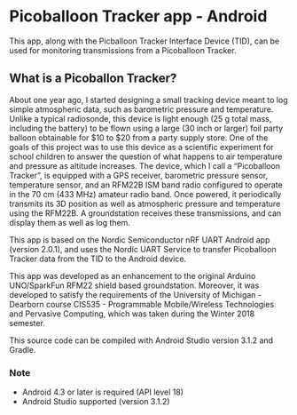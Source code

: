 # Picoballoon Tracker app - Android

This app, along with the Picballoon Tracker Interface Device (TID), can be used for monitoring transmissions from a Picoballoon Tracker.

## What is a Picoballon Tracker?

About one year ago, I started designing a small tracking device meant to log simple atmospheric data, such as barometric pressure and temperature. Unlike a typical radiosonde, this device is light enough (25 g total mass, including the battery) to be flown using a large (30 inch or larger) foil party balloon obtainable for $10 to $20 from a party supply store. One of the goals of this project was to use this device as a scientific experiment for school children to answer the question of what happens to air temperature and pressure as altitude increases. The device, which I call a “Picoballoon Tracker”, is equipped with a GPS receiver, barometric pressure sensor, temperature sensor, and an RFM22B ISM band radio configured to operate in the 70 cm (433 MHz) amateur radio band. Once powered, it periodically transmits its 3D position as well as atmospheric pressure and temperature using the RFM22B. A groundstation receives these transmissions, and can display them as well as log them.

This app is based on the Nordic Semiconductor nRF UART Android app (version 2.0.1), and uses the Nordic UART Service to transfer Picoballoon Tracker data from the TID to the Android device.

This app was developed as an enhancement to the original Arduino UNO/SparkFun RFM22 shield based groundstation.  Moreover, it was developed to satisfy the requirements of the University of Michigan - Dearborn course CIS535 - Programmable Mobile/Wireless Technologies and Pervasive Computing, which was taken during the Winter 2018 semester.

This source code can be compiled with Android Studio version 3.1.2 and Gradle.

### Note
- Android 4.3 or later is required (API level 18)
- Android Studio supported (version 3.1.2)
